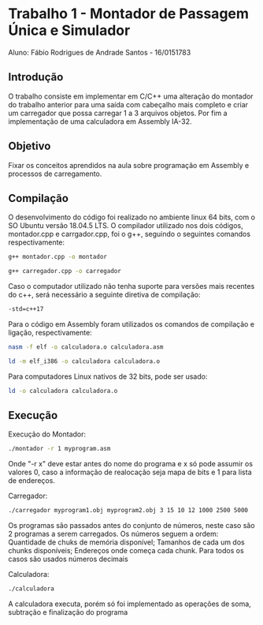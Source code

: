 # Trabalho 1 - Montador de Passagem Única e Simulador

Aluno: Fábio Rodrigues de Andrade Santos - 16/0151783

## Introdução
O trabalho consiste em implementar em C/C++ uma alteração do montador do trabalho anterior
para uma saída com cabeçalho mais completo e criar um carregador que possa carregar 1 a 3
arquivos objetos. Por fim a implementação de uma calculadora em Assembly IA-32.

## Objetivo
Fixar‌ ‌o‌s conceitos aprendidos na aula sobre programação em Assembly e processos de carregamento.

## Compilação
O desenvolvimento do código foi realizado no ambiente linux 64 bits, com o SO Ubuntu versão 18.04.5 LTS. O compilador utilizado nos dois códigos, montador.cpp e carrgador.cpp, foi o g++, seguindo o seguintes comandos respectivamente:

```bash
g++ montador.cpp -o montador
```

```bash
g++ carregador.cpp -o carregador
```

Caso o computador utilizado não tenha suporte para versões mais recentes do c++, será necessário a seguinte diretiva de compilação:

```bash
-std=c++17
```

Para o código em Assembly foram utilizados os comandos de compilação e ligação, respectivamente:
```bash
nasm -f elf -o calculadora.o calculadora.asm
```

```bash
ld -m elf_i386 -o calculadora calculadora.o
```
Para computadores Linux nativos de 32 bits, pode ser usado:

```bash
ld -o calculadora calculadora.o
```
## Execução
Execução do Montador:
```bash
./montador -r 1 myprogram.asm
```
Onde "-r x" deve estar antes do nome do programa e x só pode assumir os valores 0, caso a informação de realocação seja mapa de bits e 1 para lista de endereços.

Carregador:
```bash
./carregador‌ ‌myprogram1.obj‌ ‌myprogram2.obj‌ ‌3‌ ‌15‌ ‌10‌ ‌12‌ ‌1000‌ ‌2500‌ ‌5000
```
 Os programas são passados antes do conjunto de números, neste caso são 2 programas a serem carregados. Os números seguem a ordem: Quantidade de chuks de memória
disponível; Tamanhos de cada um dos chunks disponíveis; Endereços onde começa cada chunk. Para todos os casos são usados números decimais 

Calculadora:
```bash
./calculadora
```
A calculadora executa, porém só foi implementado as operações de soma, subtração e finalização do programa